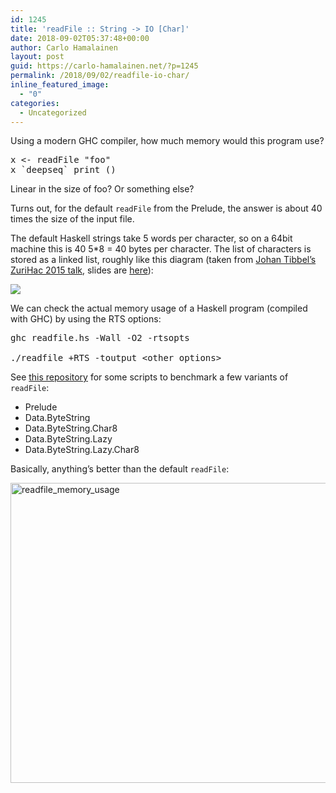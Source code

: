 ```yaml
---
id: 1245
title: 'readFile :: String -> IO [Char]'
date: 2018-09-02T05:37:48+00:00
author: Carlo Hamalainen
layout: post
guid: https://carlo-hamalainen.net/?p=1245
permalink: /2018/09/02/readfile-io-char/
inline_featured_image:
  - "0"
categories:
  - Uncategorized
---
```

Using a modern GHC compiler, how much memory would this program use?

<pre class="brush: plain; title: ; notranslate" title="">x &lt;- readFile "foo"
x `deepseq` print ()
</pre>

Linear in the size of foo? Or something else?

Turns out, for the default `readFile` from the Prelude, the answer is about 40 times the size of the input file.

The default Haskell strings take 5 words per character, so on a 64bit machine this is 40 5*8 = 40 bytes per character. The list of characters is stored as a linked list, roughly like this diagram (taken from [Johan Tibbel&#8217;s ZuriHac 2015 talk](https://www.youtube.com/watch?reload=9&v=_pDUq0nNjhI), slides are [here](https://github.com/tibbe/talks/blob/master/zurihac-2015/slides.md)):

<img src="https://i1.wp.com/raw.githubusercontent.com/carlohamalainen/playground/master/ghc-memory-usage/zurihac2015-johan-tibbel/intpair.png?w=1100&#038;ssl=1" data-recalc-dims="1" /> 

We can check the actual memory usage of a Haskell program (compiled with GHC) by using the RTS options:

<pre class="brush: plain; title: ; notranslate" title="">ghc readfile.hs -Wall -O2 -rtsopts

./readfile +RTS -toutput &lt;other options&gt;
</pre>

See [this repository](https://github.com/carlohamalainen/playground/tree/master/ghc-memory-usage) for some scripts to benchmark a few variants of `readFile`:

  * Prelude
  * Data.ByteString
  * Data.ByteString.Char8
  * Data.ByteString.Lazy
  * Data.ByteString.Lazy.Char8

Basically, anything&#8217;s better than the default `readFile`:

<img src="https://i1.wp.com/carlo-hamalainen.net/wp-content/uploads/2018/08/readfile_memory_usage.png?resize=640%2C480&#038;ssl=1" class="alignnone size-full wp-image-1246" alt="readfile_memory_usage" width="640" height="480" srcset="https://i1.wp.com/carlo-hamalainen.net/wp-content/uploads/2018/08/readfile_memory_usage.png?w=640&ssl=1 640w, https://i1.wp.com/carlo-hamalainen.net/wp-content/uploads/2018/08/readfile_memory_usage.png?resize=300%2C225&ssl=1 300w" sizes="(max-width: 640px) 100vw, 640px" data-recalc-dims="1" />